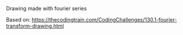 Drawing made with fourier series

Based on: https://thecodingtrain.com/CodingChallenges/130.1-fourier-transform-drawing.html
